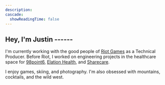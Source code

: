 ```yaml
---
description:
cascade:
  showReadingTime: false
---
```


## Hey, I'm Justin ------
I'm currently working with the good people of [Riot Games](https://www.riotgames.com/en/who-we-are) as a Technical Producer. Before Riot, I worked on engineering projects in the healthcare space for [98point6](https://www.98point6.com), [Elation Health](https://www.elationhealth.com), and [Sharecare](https://www.sharecare.com).


I enjoy games, skiing, and photography. I'm also obsessed with mountains, cocktails, and the wild west.

<br>